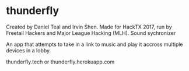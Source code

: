 # thunderfly
Created by Daniel Teal and Irvin Shen.
Made for HackTX 2017, run by Freetail Hackers and Major League Hacking (MLH).
Sound sychronizer

An app that attempts to take in a link to music and play it accross multiple devices in a lobby.

thunderfly.tech or thunderfly.herokuapp.com
